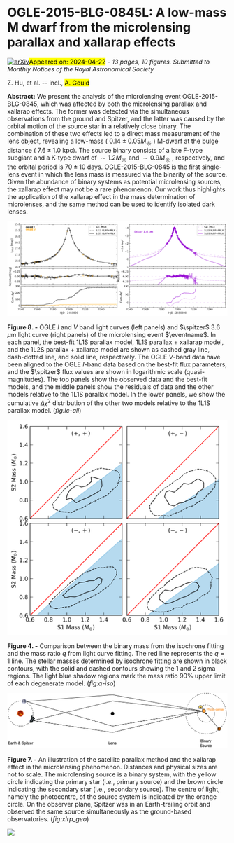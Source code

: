 <div class="macros" style="visibility:hidden;">
$\newcommand{\ensuremath}{}$
$\newcommand{\xspace}{}$
$\newcommand{\object}[1]{\texttt{#1}}$
$\newcommand{\farcs}{{.}''}$
$\newcommand{\farcm}{{.}'}$
$\newcommand{\arcsec}{''}$
$\newcommand{\arcmin}{'}$
$\newcommand{\ion}[2]{#1#2}$
$\newcommand{\textsc}[1]{\textrm{#1}}$
$\newcommand{\hl}[1]{\textrm{#1}}$
$\newcommand{\footnote}[1]{}$
$\newcommand{\wei}{\color{red}}$
$\newcommand{\remove}{\color{lightgray}}$
$\newcommand{\zhecheng}{\color{cyan}}$
$\newcommand{\eventname}{OGLE-2015-BLG-0845 }$
$\newcommand{\spitzer}{\emph{Spitzer} }$
$\newcommand{\anupiE}{\pi_{\rm{E}} = 2.60^{+0.31}_{-0.22}}$
$\newcommand{\satpiEs}{\pi_{\rm{E}} = 0.087^{+0.002}_{-0.002}}$
$\newcommand{\satpiEl}{\pi_{\rm{E}} = 0.127^{+0.003}_{-0.002}}$
$\newcommand{\DeltaChisrPX}{\Delta \chi^{2} \simeq  340}$
$\newcommand{\DeltaChisrTwoSPX}{\Delta \chi^{2} \simeq  50}$
$\newcommand{\binsDeltachisq}{220}$
$\newcommand{\binlDeltachisq}{180}$
$\newcommand{\SonePhot}{(V-I, I)_{\rm{S1}} = (1.46 \pm 0.04, 18.65 \pm 0.13)}$
$\newcommand{\StwoPhot}{(V-I, I)_{\rm{S2}} = (1.4\pm 0.3, 20.6\pm 0.5)}$
$\newcommand{\RCzero}{(V-I, I)_{\rm{RC,0}} = (1.06 \pm 0.06, 14.46 \pm 0.04)}$
$\newcommand{\RCfit}{(V-I, I)_{\rm{RC}} = (1.972\pm0.012, 15.82\pm 0.07)}$
$\newcommand{\Extinction}{(E_{\rm{S}}(V-I), A_{\rm{S}}(I)) = (0.91 \pm 0.06, 1.37 \pm 0.08)}$
$\newcommand{\SonePhotZero}{(V-I, M_{\rm{I}} )_{\rm{S1,0}} = (0.54 \pm 0.07, 2.7 \pm 0.3)}$
$\newcommand{\StwoPhotZero}{(V-I, M_{\rm{I}} )_{\rm{S2,0}} = (0.5 \pm 0.4, 4.7 \pm 0.5)}$
$\newcommand{\orcid}[1]{\href{https://orcid.org/#1}{\textcolor[HTML]{A6CE39}{\aiOrcid}}}$
$\newcommand{\arraystretch}{1.4}$
$\newcommand{\arraystretch}{1.4}$
$\newcommand{\arraystretch}{1.4}$
$\newcommand{\thebibliography}{\DeclareRobustCommand{\VAN}[3]{##3}\VANthebibliography}$</div>



<div id="title">

# OGLE-2015-BLG-0845L: A low-mass M dwarf from the microlensing parallax and xallarap effects

</div>
<div id="comments">

[![arXiv](https://img.shields.io/badge/arXiv-2404.13031-b31b1b.svg)](https://arxiv.org/abs/2404.13031)<mark>Appeared on: 2024-04-22</mark> -  _13 pages, 10 figures. Submitted to Monthly Notices of the Royal Astronomical Society_

</div>
<div id="authors">

Z. Hu, et al. -- incl., <mark>A. Gould</mark>

</div>
<div id="abstract">

**Abstract:** We present the analysis of the microlensing event OGLE-2015-BLG-0845, which was affected by both the microlensing parallax and xallarap effects. The former was detected via the simultaneous observations from the ground and Spitzer, and the latter was caused by the orbital motion of the source star in a relatively close binary. The combination of these two effects led to a direct mass measurement of the lens object, revealing a low-mass ( $0.14 \pm 0.05 M_{\sun}$ ) M-dwarf at the bulge distance ( $7.6 \pm 1.0$ kpc). The source binary consists of a late F-type subgiant and a K-type dwarf of $\sim1.2 M_{\sun}$ and $\sim 0.9 M_{\sun}$ , respectively, and the orbital period is $70 \pm 10$ days. OGLE-2015-BLG-0845 is the first single-lens event in which the lens mass is measured via the binarity of the source. Given the abundance of binary systems as potential microlensing sources, the xallarap effect may not be a rare phenomenon. Our work thus highlights the application of the xallarap effect in the mass determination of microlenses, and the same method can be used to identify isolated dark lenses.

</div>

<div id="div_fig1">

<img src="tmp_2404.13031/./fig/lc_satprlx_x1sp_x2sp.png" alt="Fig8" width="100%"/>

**Figure 8. -** 
OGLE $I$ and $V$ band light curves (left panels) and $\spitzer$ 3.6 $\mu$m light curve (right panels) of the microlensing event $\eventname$. In each panel, the best-fit 1L1S parallax model, 1L1S parallax + xallarap model, and the 1L2S parallax + xallarap model are shown as dashed gray line, dash-dotted line, and solid line, respectively. The OGLE $V$-band data have been aligned to the OGLE $I$-band data based on the best-fit flux parameters, and the $\spitzer$ flux values are shown in logarithmic scale (quasi-magnitudes).
The top panels show the observed data and the best-fit models, and the middle panels show the residuals of data and the other models relative to the 1L1S parallax model. In the lower panels, we show the cumulative $\Delta \chi^2$ distribution of the other two models relative to the 1L1S parallax model.
 (*fig:lc-all*)

</div>
<div id="div_fig2">

<img src="tmp_2404.13031/./fig/q_and_isochrone.png" alt="Fig4" width="100%"/>

**Figure 4. -** 
    Comparison between the binary mass from the isochrone fitting and the mass ratio $q$ from light curve fitting.
    The red line represents the $q=1$ line.
    The stellar masses determined by isochrone fitting are shown in black contours, with the solid and dashed contours showing the 1 and 2 sigma regions.
    The light blue shadow regions mark the mass ratio 90\% upper limit of each degenerate model.
 (*fig:q-iso*)

</div>
<div id="div_fig3">

<img src="tmp_2404.13031/./fig/microlensing-geo-en-xlrp+prlx.png" alt="Fig7" width="100%"/>

**Figure 7. -** An illustration of the satellite parallax method and the xallarap effect in the microlensing phenomenon. Distances and physical sizes are not to scale. The microlensing source is a binary system, with the yellow circle indicating the primary star (i.e., primary source) and the brown circle indicating the secondary star (i.e., secondary source). The centre of light, namely the photocentre, of the source system is indicated by the orange circle. On the observer plane, Spitzer was in an Earth-trailing orbit and observed the same source simultaneously as the ground-based observatories.
     (*fig:xlrp_geo*)

</div><div id="qrcode"><img src=https://api.qrserver.com/v1/create-qr-code/?size=100x100&data="https://arxiv.org/abs/2404.13031"></div>